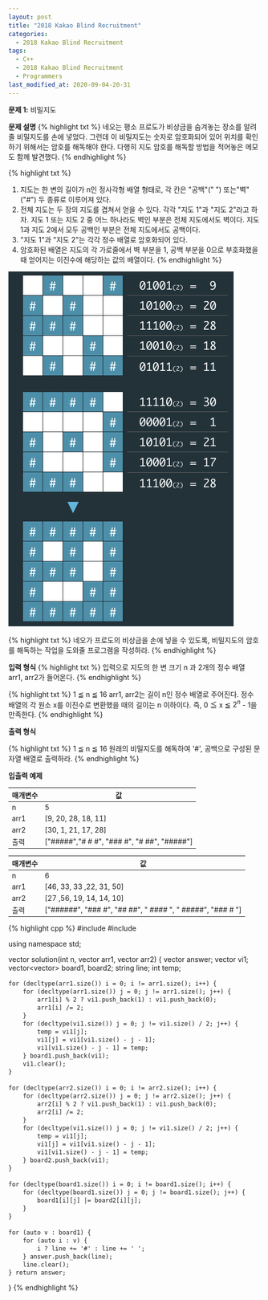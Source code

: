 ```yaml
---
layout: post
title: "2018 Kakao Blind Recruitment"
categories:
  - 2018 Kakao Blind Recruitment
tags:
  - C++
  - 2018 Kakao Blind Recruitment
  - Programmers
last_modified_at: 2020-09-04-20-31
---
```


<strong> 문제 1:</strong> 비밀지도

<strong>문제 설명</strong>
{% highlight txt %}
네오는 평소 프로도가 비상금을 숨겨놓는 장소를 알려줄 비밀지도를 손에 넣었다.
그런데 이 비밀지도는 숫자로 암호화되어 있어 위치를 확인하기 위해서는 암호를
해독해야 한다. 다행히 지도 암호를 해독할 방법을 적어놓은 메모도 함께 발견했다.
{% endhighlight %}

{% highlight txt %}
1. 지도는 한 변의 길이가 n인 정사각형 배열 형태로, 각 칸은 "공백"(" ")
   또는"벽"("#") 두 종류로 이루어져 있다.
2. 전체 지도는 두 장의 지도를 겹쳐서 얻을 수 있다. 각각 "지도 1"과
   "지도 2"라고 하자. 지도 1 또는 지도 2 중 어느 하나라도 벽인 부분은 전체
   지도에서도 벽이다. 지도 1과 지도 2에서 모두 공백인 부분은 전체 지도에서도
   공백이다.
3. "지도 1"과 "지도 2"는 각각 정수 배열로 암호화되어 있다.
4. 암호화된 배열은 지도의 각 가로줄에서 벽 부분을 1, 공백 부분을 0으로
   부호화했을 때 얻어지는 이진수에 해당하는 값의 배열이다.
{% endhighlight %}

![secret1.png](/assets/images/2020-09-04-20-20-2018-Kakao-Blind-Recruitment/secret1.png)

{% highlight txt %}
네오가 프로도의 비상금을 손에 넣을 수 있도록, 비밀지도의 암호를 해독하는 작업을
도와줄 프로그램을 작성하라.
{% endhighlight %}

<strong>입력 형식</strong>
{% highlight txt %}
입력으로 지도의 한 변 크기 n 과 2개의 정수 배열 arr1, arr2가 들어온다.
{% endhighlight %}

{% highlight txt %}
1 ≦ n ≦ 16
arr1, arr2는 길이 n인 정수 배열로 주어진다.
정수 배열의 각 원소 x를 이진수로 변환했을 때의 길이는 n 이하이다.
즉, 0 ≦ x ≦ $2^n$ - 1을 만족한다.
{% endhighlight %}

<strong>출력 형식</strong>

{% highlight txt %}
1 ≦ n ≦ 16
원래의 비밀지도를 해독하여 '#', 공백으로 구성된 문자열 배열로 출력하라.
{% endhighlight %}

<strong>입출력 예제</strong>

| 매개변수 | 값 |
| --- | --- |
| n | 5 |
| arr1 | [9, 20, 28, 18, 11] |
| arr2 | [30, 1, 21, 17, 28] |
| 출력 | ["#####","# # #", "### #", "# ##", "#####"] |

| 매개변수 | 값 |
| --- | --- |
| n | 6 |
| arr1 | [46, 33, 33 ,22, 31, 50] |
| arr2 | [27 ,56, 19, 14, 14, 10] |
| 출력 | ["######", "### #", "## ##", " #### ", " #####", "### # "] |

{% highlight cpp %}
#include <string>
#include <vector>

using namespace std;

vector<string> solution(int n, vector<int> arr1, vector<int> arr2) {
    vector<string> answer;
    vector<int> vi1;
    vector<vector<int>> board1, board2;
    string line;
    int temp;

    for (decltype(arr1.size()) i = 0; i != arr1.size(); i++) {
        for (decltype(arr1.size()) j = 0; j != arr1.size(); j++) {
            arr1[i] % 2 ? vi1.push_back(1) : vi1.push_back(0);
            arr1[i] /= 2;
        }
        for (decltype(vi1.size()) j = 0; j != vi1.size() / 2; j++) {
            temp = vi1[j];
            vi1[j] = vi1[vi1.size() - j - 1];
            vi1[vi1.size() - j - 1] = temp;
        } board1.push_back(vi1);
        vi1.clear();
    }  
    
    for (decltype(arr2.size()) i = 0; i != arr2.size(); i++) {
        for (decltype(arr2.size()) j = 0; j != arr2.size(); j++) {
            arr2[i] % 2 ? vi1.push_back(1) : vi1.push_back(0);
            arr2[i] /= 2;            
        }
        for (decltype(vi1.size()) j = 0; j != vi1.size() / 2; j++) {
            temp = vi1[j];
            vi1[j] = vi1[vi1.size() - j - 1];
            vi1[vi1.size() - j - 1] = temp;
        } board2.push_back(vi1);
    }
    
    for (decltype(board1.size()) i = 0; i != board1.size(); i++) {
        for (decltype(board1.size()) j = 0; j != board1.size(); j++) {
            board1[i][j] |= board2[i][j];
        }
    }
    
    for (auto v : board1) {
        for (auto i : v) {
            i ? line += '#' : line += ' ';
        } answer.push_back(line);
        line.clear();
    } return answer;
}
{% endhighlight %}
